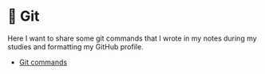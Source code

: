 # 🌌 Git
Here I want to share some git commands that I wrote in my notes during my studies and formatting my GitHub profile.
- [Git commands](https://docs.google.com/document/d/1iJBbhAm0LaKcS8oZuFqWvgok4zuRpLhuxDQr_MWTo74/edit?usp=drive_link)
